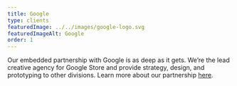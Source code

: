```yaml
---
title: Google
type: clients
featuredImage: ../../images/google-logo.svg
featuredImageAlt: Google
order: 1
---
```

Our embedded partnership with Google is as deep as it gets. We’re the lead creative agency for Google Store and provide strategy, design, and prototyping to other divisions. Learn more about our partnership [here](/).